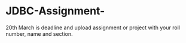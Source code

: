# JDBC-Assignment-
20th March  is deadline and upload assignment or project with your roll number, name and section.
